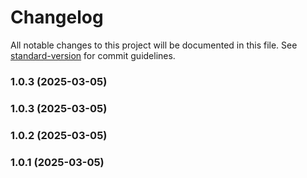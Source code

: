 # Changelog

All notable changes to this project will be documented in this file. See [standard-version](https://github.com/conventional-changelog/standard-version) for commit guidelines.

### 1.0.3 (2025-03-05)

### 1.0.3 (2025-03-05)

### 1.0.2 (2025-03-05)

### 1.0.1 (2025-03-05)
